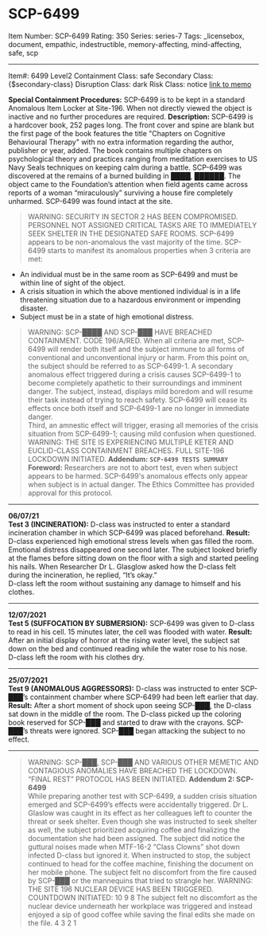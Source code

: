 # SCP-6499
Item Number: SCP-6499
Rating: 350
Series: series-7
Tags: _licensebox, document, empathic, indestructible, memory-affecting, mind-affecting, safe, scp

---

Item#: 6499
Level2
Containment Class:
safe
Secondary Class:
{$secondary-class}
Disruption Class:
dark
Risk Class:
notice
[link to memo](/classification-committee-memo)  

**Special Containment Procedures:** SCP-6499 is to be kept in a standard Anomalous Item Locker at Site-196. When not directly viewed the object is inactive and no further procedures are required.
**Description:** SCP-6499 is a hardcover book, 252 pages long. The front cover and spine are blank but the first page of the book features the title "Chapters on Cognitive Behavioural Therapy" with no extra information regarding the author, publisher or year, added. The book contains multiple chapters on psychological theory and practices ranging from meditation exercises to US Navy Seals techniques on keeping calm during a battle.
SCP-6499 was discovered at the remains of a burned building in ████, ██████. The object came to the Foundation’s attention when field agents came across reports of a woman “miraculously” surviving a house fire completely unharmed. SCP-6499 was found intact at the site.
> WARNING: SECURITY IN SECTOR 2 HAS BEEN COMPROMISED. PERSONNEL NOT ASSIGNED CRITICAL TASKS ARE TO IMMEDIATELY SEEK SHELTER IN THE DESIGNATED SAFE ROOMS.
SCP-6499 appears to be non-anomalous the vast majority of the time. SCP-6499 starts to manifest its anomalous properties when 3 criteria are met:
  * An individual must be in the same room as SCP-6499 and must be within line of sight of the object.
  * A crisis situation in which the above mentioned individual is in a life threatening situation due to a hazardous environment or impending disaster.
  * Subject must be in a state of high emotional distress.

> WARNING: SCP-████ AND SCP-███ HAVE BREACHED CONTAINMENT. CODE 196/A/RED.
When all criteria are met, SCP-6499 will render both itself and the subject immune to all forms of conventional and unconventional injury or harm. From this point on, the subject should be referred to as SCP-6499-1.
A secondary anomalous effect triggered during a crisis causes SCP-6499-1 to become completely apathetic to their surroundings and imminent danger. The subject, instead, displays mild boredom and will resume their task instead of trying to reach safety.
SCP-6499 will cease its effects once both itself and SCP-6499-1 are no longer in immediate danger.  
Third, an amnestic effect will trigger, erasing all memories of the crisis situation from SCP-6499-1; causing mild confusion when questioned.
> WARNING: THE SITE IS EXPERIENCING MULTIPLE KETER AND EUCLID-CLASS CONTAINMENT BREACHES. FULL SITE-196 LOCKDOWN INITIATED.
**Addendum:**
**`SCP-6499 TESTS SUMMARY`**
**Foreword:** Researchers are not to abort test, even when subject appears to be harmed. SCP-6499's anomalous effects only appear when subject is in actual danger. The Ethics Committee has provided approval for this protocol.  

* * *
  
**06/07/21**  
**Test 3 (INCINERATION):** D-class was instructed to enter a standard incineration chamber in which SCP-6499 was placed beforehand.
**Result:** D-class experienced high emotional stress levels when gas filled the room. Emotional distress disappeared one second later. The subject looked briefly at the flames before sitting down on the floor with a sigh and started peeling his nails. When Researcher Dr L. Glasglow asked how the D-class felt during the incineration, he replied, “It’s okay.”  
D-class left the room without sustaining any damage to himself and his clothes.  

* * *
  
**12/07/2021**  
**Test 5 (SUFFOCATION BY SUBMERSION):** SCP-6499 was given to D-class to read in his cell. 15 minutes later, the cell was flooded with water.
**Result:** After an initial display of horror at the rising water level, the subject sat down on the bed and continued reading while the water rose to his nose.  
D-class left the room with his clothes dry.  

* * *
  
**25/07/2021**  
**Test 9 (ANOMALOUS AGGRESSORS):** D-class was instructed to enter SCP-███’s containment chamber where SCP-6499 had been left earlier that day.
**Result:** After a short moment of shock upon seeing SCP-███, the D-class sat down in the middle of the room. The D-class picked up the coloring book reserved for SCP-███ and started to draw with the crayons. SCP-███’s threats were ignored. SCP-███ began attacking the subject to no effect.  

* * *
> WARNING: SCP-███, SCP-███ AND VARIOUS OTHER MEMETIC AND CONTAGIOUS ANOMALIES HAVE BREACHED THE LOCKDOWN. “FINAL REST” PROTOCOL HAS BEEN INITIATED.
**Addendum 2: SCP-6499**  
While preparing another test with SCP-6499, a sudden crisis situation emerged and SCP-6499’s effects were accidentally triggered. Dr L. Glaslow was caught in its effect as her colleagues left to counter the threat or seek shelter. Even though she was instructed to seek shelter as well, the subject prioritized acquiring coffee and finalizing the documentation she had been assigned.
The subject did notice the guttural noises made when MTF-16-2 “Class Clowns” shot down infected D-class but ignored it. When instructed to stop, the subject continued to head for the coffee machine, finishing the document on her mobile phone. The subject felt no discomfort from the fire caused by SCP-███ or the mannequins that tried to strangle her.
> WARNING: THE SITE 196 NUCLEAR DEVICE HAS BEEN TRIGGERED.
> COUNTDOWN INITIATED:
> 10
> 9
> 8
The subject felt no discomfort as the nuclear device underneath her workplace was triggered and instead enjoyed a sip of good coffee while saving the final edits she made on the file.
> 4
> 3
> 2
> 1